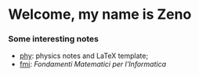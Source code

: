 # Welcome, my name is Zeno

### Some interesting notes
* [phy](zenosaltt/phy): physics notes and LaTeX template;
* [fmi](zenosaltt/fmi): _Fondamenti Matematici per l'Informatica_

<!--
**zenosaltt/zenosaltt** is a ✨ _special_ ✨ repository because its `README.md` (this file) appears on your GitHub profile.

Here are some ideas to get you started:

- 🔭 I’m currently working on ...
- 🌱 I’m currently learning ...
- 🤔 I’m looking for help with ...
- 💬 Ask me about ...
- 📫 How to reach me: ...
- ⚡ Fun fact: ...
-->
